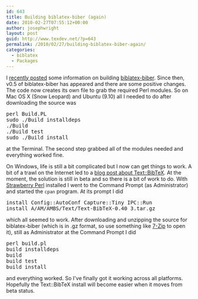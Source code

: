 ```yaml
---
id: 643
title: Building biblatex-biber (again)
date: 2010-02-27T07:55:12+00:00
author: josephwright
layout: post
guid: http://www.texdev.net/?p=643
permalink: /2010/02/27/building-biblatex-biber-again/
categories:
  - biblatex
  - Packages
---
```

I <a href="http://www.texdev.net/2010/01/23/building-biblatex-biber/">recently posted</a> some information on building <a title="A BibTeX replacement for biblatex users" href="http://biblatex-biber.sourceforge.net/">biblatex-biber</a>. Since then, v0.5 of biblatex-biber has appeared and there are some positive changes. The code now creates its own file to grab the required Perl modules. So on Mac OS X (Snow Leopard) and Ubuntu (9.10) all I needed to do after downloading the source was
<pre>perl Build.PL
sudo ./Build installdeps
./Build
./Build test
sudo ./Build install
</pre>
at the Terminal. The second step grabbed all of the modules needed and everything worked fine.

On Windows, life is still a bit complicated but I now can get things to work. A bit of a trawl on the Internet led to a <a href="http://blogs.perl.org/users/alberto_simoes/2010/02/textbibtex-040-released.html">blog post about Text::BibTeX</a>. At the moment, the solution is still in beta and so there is a bit of work to do. With <a title="Strawberry Perl" href="http://strawberryperl.com/">Strawberry Perl</a> installed I went to the Command Prompt (as Administrator) and started the <code>cpan</code> program. At its prompt I did
<pre>install Config::AutoConf Capture::Tiny IPC::Run
install A/AM/AMBS/Text/Text-BibTeX-0.40_3.tar.gz</pre>
which all seemed to work. After downloading and unzipping the source for biblatex-biber (which is in .gz format, so use something like <a title="7-Zip" href="http://www.7-zip.org/">7-Zip</a> to open it), still as Administrator at the Command Prompt I did
<pre>perl build.pl
build installdeps
build
build test
build install
</pre>
and everything worked. So I've finally got it working across all platforms. Hopefully the Text::BibTeX install will become easier when it moves from beta status.
